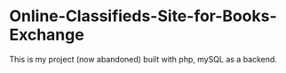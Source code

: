 # Online-Classifieds-Site-for-Books-Exchange
This is my project (now abandoned) built with php, mySQL as a backend. 
